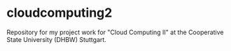 # cloudcomputing2
Repository for my project work for "Cloud Computing II" at the Cooperative State University (DHBW) Stuttgart.
